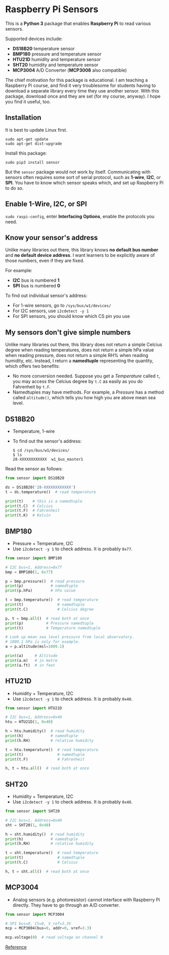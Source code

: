 # Raspberry Pi Sensors

This is a **Python 3** package that enables **Raspberry Pi** to read various
sensors.

Supported devices include:
- **DS18B20** temperature sensor
- **BMP180** pressure and temperature sensor
- **HTU21D** humidity and temperature sensor
- **SHT20** humidity and temperature sensor
- **MCP3004** A/D Converter (**MCP3008** also compatible)

The chief motivation for this package is educational. I am teaching a Raspberry
Pi course, and find it very troublesome for students having to download a
separate library every time they use another sensor. With this package, download
once and they are set (for my course, anyway). I hope you find it useful, too.

## Installation

It is best to update Linux first.

`sudo apt-get update`  
`sudo apt-get dist-upgrade`

Install this package:

`sudo pip3 install sensor`

But the `sensor` package would not work by itself. Communicating with sensors
often requires some sort of serial protocol, such as **1-wire**, **I2C**, or
**SPI**. You have to know which sensor speaks which, and set up Raspberry Pi to
do so.

## Enable 1-Wire, I2C, or SPI

`sudo raspi-config`, enter **Interfacing Options**, enable the protocols you
need.

## Know your sensor's address

Unlike many libraries out there, this library knows **no default bus number**
and **no default device address**. I want learners to be explicitly aware of
those numbers, even if they are fixed.

For example:
- **I2C** bus is numbered **1**
- **SPI** bus is numbered **0**

To find out individual sensor's address:
- For 1-wire sensors, go to `/sys/bus/w1/devices/`
- For I2C sensors, use `i2cdetect -y 1`
- For SPI sensors, you should know which CS pin you use

## My sensors don't give simple numbers

Unlike many libraries out there, this library does not return a simple Celcius
degree when reading temperatures, does not return a simple hPa value when
reading pressure, does not return a simple RH% when reading humidity, etc.
Instead, I return a **namedtuple** representing the quantity, which offers two
benefits:

- No more conversion needed. Suppose you get a *Temperature* called `t`, you may
  access the Celcius degree by `t.C` as easily as you do Fahrenheit by `t.F`.
- Namedtuples may have methods. For example, a *Pressure* has a method called
  `altitude()`, which tells you how high you are above mean sea level.

## DS18B20

- Temperature, 1-wire
- To find out the sensor's address:

    ```
    $ cd /sys/bus/w1/devices/
    $ ls
    28-XXXXXXXXXXXX  w1_bus_master1
    ```

Read the sensor as follows:

```python
from sensor import DS18B20

ds = DS18B20('28-XXXXXXXXXXXX')
t = ds.temperature()  # read temperature

print(t)    # this is a namedtuple
print(t.C)  # Celcius
print(t.F)  # Fahrenheit
print(t.K)  # Kelvin
```

## BMP180

- Pressure + Temperature, I2C
- Use `i2cdetect -y 1` to check address. It is probably `0x77`.

```python
from sensor import BMP180

# I2C bus=1, Address=0x77
bmp = BMP180(1, 0x77)

p = bmp.pressure()  # read pressure
print(p)            # namedtuple
print(p.hPa)        # hPa value

t = bmp.temperature()  # read temperature
print(t)               # namedtuple
print(t.C)             # Celcius degree

p, t = bmp.all()  # read both at once
print(p)          # Pressure namedtuple
print(t)          # Temperature namedtuple

# Look up mean sea level pressure from local observatory.
# 1009.1 hPa is only for example.
a = p.altitude(msl=1009.1)

print(a)     # Altitude
print(a.m)   # in metre
print(a.ft)  # in feet
```

## HTU21D

- Humidity + Temperature, I2C
- Use `i2cdetect -y 1` to check address. It is probably `0x40`.

```python
from sensor import HTU21D

# I2C bus=1, Address=0x40
htu = HTU21D(1, 0x40)

h = htu.humidity()  # read humidity
print(h)            # namedtuple
print(h.RH)         # relative humidity

t = htu.temperature()  # read temperature
print(t)               # namedtuple
print(t.F)             # Fahrenheit

h, t = htu.all()  # read both at once
```

## SHT20

- Humidity + Temperature, I2C
- Use `i2cdetect -y 1` to check address. It is probably `0x40`.

```python
from sensor import SHT20

# I2C bus=1, Address=0x40
sht = SHT20(1, 0x40)

h = sht.humidity()  # read humidity
print(h)            # namedtuple
print(h.RH)         # relative humidity

t = sht.temperature()  # read temperature
print(t)               # namedtuple
print(t.C)             # Celsius

h, t = sht.all()  # read both at once
```

## MCP3004

- Analog sensors (e.g. photoresistor) cannot interface with Raspberry Pi
  directly. They have to go through an A/D converter.

```python
from sensor import MCP3004

# SPI bus=0, CS=0, V_ref=3.3V
mcp = MCP3004(bus=0, addr=0, vref=3.3)

mcp.voltage(0)  # read voltage on channel 0
```


[Reference](https://github.com/nickoala/sensor)